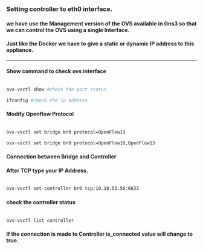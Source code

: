 ### Setting controller to eth0 interface.

#### we have use the Management version of the OVS available in Gns3 so that we can control the OVS using a single Interface.

#### Just like the Docker we have to give a static or dynamic IP address to this appliance.

-------

#### Show command to check ovs interface

```bash

ovs-vsctl show #check the port status

ifconfig #check the ip address

```

#### Modify Openflow Protocol

```bash

ovs-vsctl set bridge br0 protocol=OpenFlow13

ovs-vsctl set bridge br0 protocol=OpenFlow10,OpenFlow13

```

#### Connection between Bridge and Controller

#### After TCP type your IP Address.

```bash

ovs-vsctl set-controller br0 tcp:10.10.53.50:6633

```

#### check the controller status

```bash

ovs-vsctl list controller

```

#### If the connection is made to Controller is_connected value will change to true.
